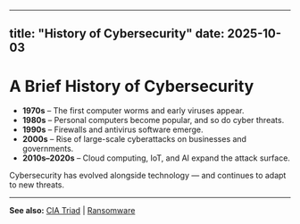 


---
title: "History of Cybersecurity"
date: 2025-10-03
---

# A Brief History of Cybersecurity  

- **1970s** – The first computer worms and early viruses appear.  
- **1980s** – Personal computers become popular, and so do cyber threats.  
- **1990s** – Firewalls and antivirus software emerge.  
- **2000s** – Rise of large-scale cyberattacks on businesses and governments.  
- **2010s–2020s** – Cloud computing, IoT, and AI expand the attack surface.  

Cybersecurity has evolved alongside technology — and continues to adapt to new threats.  

---
**See also:** [CIA Triad](cia_triad.md.md) | [Ransomware](../attacks/ransomware.md)  
